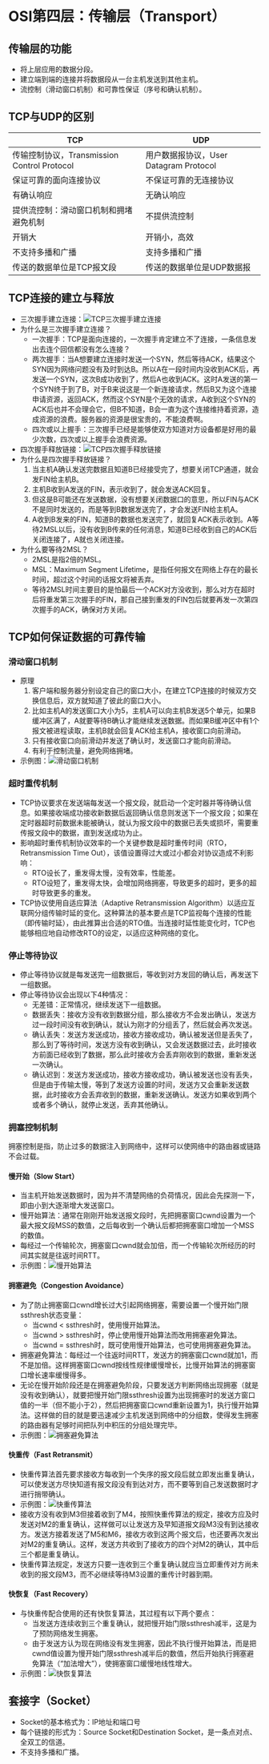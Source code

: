 # OSI第四层：传输层（Transport）

## 传输层的功能
* 将上层应用的数据分段。
* 建立端到端的连接并将数据段从一台主机发送到其他主机。
* 流控制（滑动窗口机制）和可靠性保证（序号和确认机制）。

## TCP与UDP的区别
| TCP | UDP |
| --- | --- |
| 传输控制协议，Transmission Control Protocol | 用户数据报协议，User Datagram Protocol |
| 保证可靠的面向连接协议 | 不保证可靠的无连接协议 |
| 有确认响应 | 无确认响应 |
| 提供流控制：滑动窗口机制和拥堵避免机制 | 不提供流控制 |
| 开销大 | 开销小，高效 |
| 不支持多播和广播 | 支持多播和广播 |
| 传送的数据单位是TCP报文段 | 传送的数据单位是UDP数据报 |

## TCP连接的建立与释放
* 三次握手建立连接：![TCP三次握手建立连接](media/OSI第四层：传输层/TCP三次握手建立连接.jpg)
* 为什么是三次握手建立连接？
    * 一次握手：TCP是面向连接的，一次握手肯定建立不了连接，一条信息发出去连个回信都没有怎么连接？
    * 两次握手：当A想要建立连接时发送一个SYN，然后等待ACK，结果这个SYN因为网络问题没有及时到达B。所以A在一段时间内没收到ACK后，再发送一个SYN，这次B成功收到了，然后A也收到ACK。这时A发送的第一个SYN终于到了B，对于B来说这是一个新连接请求，然后B又为这个连接申请资源，返回ACK，然而这个SYN是个无效的请求，A收到这个SYN的ACK后也并不会理会它，但B不知道，B会一直为这个连接维持着资源，造成资源的浪费。服务器的资源是很宝贵的，不能浪费啊。
    * 四次或以上握手：三次握手已经是能够使双方知道对方设备都是好用的最少次数，四次或以上握手会浪费资源。
* 四次握手释放链接：![TCP四次握手释放链接](media/OSI第四层：传输层/四次握手释放链接.jpg)
* 为什么是四次握手释放链接？
    1. 当主机A确认发送完数据且知道B已经接受完了，想要关闭TCP通道，就会发FIN给主机B。
    2. 主机B收到A发送的FIN，表示收到了，就会发送ACK回复。
    3. 但这是B可能还在发送数据，没有想要关闭数据口的意思，所以FIN与ACK不是同时发送的，而是等到B数据发送完了，才会发送FIN给主机A。
    4. A收到B发来的FIN，知道B的数据也发送完了，就回复ACK表示收到。A等待2MSL以后，没有收到B传来的任何消息，知道B已经收到自己的ACK后关闭连接了，A就也关闭连接。
* 为什么要等待2MSL？
    * 2MSL是指2倍的MSL。
    * MSL：Maximum Segment Lifetime，是指任何报文在网络上存在的最长时间，超过这个时间的话报文将被丢弃。
    * 等待2MSL时间主要目的是怕最后一个ACK对方没收到，那么对方在超时后将重发第三次握手的FIN，那自己接到重发的FIN包后就要再发一次第四次握手的ACK，确保对方关闭。

## TCP如何保证数据的可靠传输

### 滑动窗口机制
* 原理
    1. 客户端和服务器分别设定自己的窗口大小，在建立TCP连接的时候双方交换信息后，双方就知道了彼此的窗口大小。
    2. 比如主机A的发送窗口大小为5，主机A可以向主机B发送5个单元，如果B缓冲区满了，A就要等待B确认才能继续发送数据。而如果B缓冲区中有1个报文被进程读取，主机B就会回复ACK给主机A，接收窗口向前滑动。
    3. 只有接收窗口向前滑动并发送了确认时，发送窗口才能向前滑动。
    4. 有利于控制流量，避免网络拥堵。
* 示例图：![滑动窗口机制](media/OSI第四层：传输层/滑动窗口机制.jpg)

### 超时重传机制
* TCP协议要求在发送端每发送一个报文段，就启动一个定时器并等待确认信息。如果接收端成功接收新数据后返回确认信息则发送下一个报文段；如果在定时器超时前数据未能被确认，就认为报文段中的数据已丢失或损坏，需要重传报文段中的数据，直到发送成功为止。
* 影响超时重传机制协议效率的一个关键参数是超时重传时间（RTO，Retransmission Time Out），该值设置得过大或过小都会对协议造成不利影响：
    * RTO设长了，重发得太慢，没有效率，性能差。
    * RTO设短了，重发得太快，会增加网络拥塞，导致更多的超时，更多的超时导致更多的重发。
* TCP协议使用自适应算法（Adaptive Retransmission Algorithm）以适应互联网分组传输时延的变化。这种算法的基本要点是TCP监视每个连接的性能（即传输时延），由此推算出合适的RTO值。当连接时延性能变化时，TCP也能够相应地自动修改RTO的设定，以适应这种网络的变化。

### 停止等待协议
* 停止等待协议就是每发送完一组数据后，等收到对方发回的确认后，再发送下一组数据。
* 停止等待协议会出现以下4种情况：
    * 无差错：正常情况，继续发送下一组数据。
    * 数据丢失：接收方没有收到数据分组，那么接收方不会发出确认，发送方过一段时间没有收到确认，就认为刚才的分组丢了，然后就会再次发送。
    * 确认丢失：发送方发送成功，接收方接收成功，确认被发送但是丢失了，那么到了等待时间，发送方没有收到确认，又会发送数据过去，此时接收方前面已经收到了数据，那么此时接收方会丢弃刚收到的数据，重新发送一次确认。
    * 确认迟到：发送方发送成功，接收方接收成功，确认被发送也没有丢失，但是由于传输太慢，等到了发送方设置的时间，发送方又会重新发送数据，此时接收方会丢弃收到的数据，重新发送确认。发送方如果收到两个或者多个确认，就停止发送，丢弃其他确认。

### 拥塞控制机制
拥塞控制是指，防止过多的数据注入到网络中，这样可以使网络中的路由器或链路不会过载。

#### 慢开始（Slow Start）
* 当主机开始发送数据时，因为并不清楚网络的负荷情况，因此会先探测一下，即由小到大逐渐增大发送窗口。
* 慢开始算法：通常在刚刚开始发送报文段时，先把拥塞窗口cwnd设置为一个最大报文段MSS的数值，之后每收到一个确认后都把拥塞窗口增加一个MSS的数值。
* 每经过一个传输轮次，拥塞窗口cwnd就会加倍，而一个传输轮次所经历的时间其实就是往返时间RTT。
* 示例图：![慢开始算法](media/OSI第四层：传输层/慢开始算法.jpg)

#### 拥塞避免（Congestion Avoidance）
* 为了防止拥塞窗口cwnd增长过大引起网络拥塞，需要设置一个慢开始门限ssthresh状态变量：
    * 当cwnd < ssthresh时，使用慢开始算法。
    * 当cwnd > ssthresh时，停止使用慢开始算法而改用拥塞避免算法。
    * 当cwnd = ssthresh时，既可使用慢开始算法，也可使用拥塞避免算法。
* 拥塞避免算法：每经过一个往返时间RTT，发送方的拥塞窗口cwnd就加1，而不是加倍。这样拥塞窗口cwnd按线性规律缓慢增长，比慢开始算法的拥塞窗口增长速率缓慢得多。
* 无论在慢开始阶段还是在拥塞避免阶段，只要发送方判断网络出现拥塞（就是没有收到确认），就要把慢开始门限ssthresh设置为出现拥塞时的发送方窗口值的一半（但不能小于2），然后把拥塞窗口cwnd重新设置为1，执行慢开始算法。这样做的目的就是要迅速减少主机发送到网络中的分组数，使得发生拥塞的路由器有足够时间把队列中积压的分组处理完毕。
* 示例图：![拥塞避免算法](media/OSI第四层：传输层/拥塞避免算法.jpeg)

#### 快重传（Fast Retransmit）
* 快重传算法首先要求接收方每收到一个失序的报文段后就立即发出重复确认，可以使发送方尽快知道有报文段没有到达对方，而不要等到自己发送数据时才进行捎带确认。
* 示例图：![快重传算法](media/OSI第四层：传输层/快重传算法.jpeg)
* 接收方没有收到M3但接着收到了M4，按照快重传算法的规定，接收方应及时发送对M2的重复确认，这样做可以让发送方及早知道报文段M3没有到达接收方。发送方接着发送了M5和M6，接收方收到这两个报文后，也还要再次发出对M2的重复确认。这样，发送方共收到了接收方的四个对M2的确认，其中后三个都是重复确认。
* 快重传算法规定，发送方只要一连收到三个重复确认就应当立即重传对方尚未收到的报文段M3，而不必继续等待M3设置的重传计时器到期。

#### 快恢复（Fast Recovery）
* 与快重传配合使用的还有快恢复算法，其过程有以下两个要点：
    * 当发送方连续收到三个重复确认，就把慢开始门限ssthresh减半，这是为了预防网络发生拥塞。
    * 由于发送方认为现在网络没有发生拥塞，因此不执行慢开始算法，而是把cwnd值设置为慢开始门限ssthresh减半后的数值，然后开始执行拥塞避免算法（“加法增大”），使拥塞窗口缓慢地线性增大。
* 示例图：![快恢复算法](media/OSI第四层：传输层/快恢复算法.jpeg)

## 套接字（Socket）
* Socket的基本格式为：IP地址和端口号
* 每个链接的形式为：Source Socket和Destination Socket，是一条点对点、全双工的信道。
* 不支持多播和广播。

